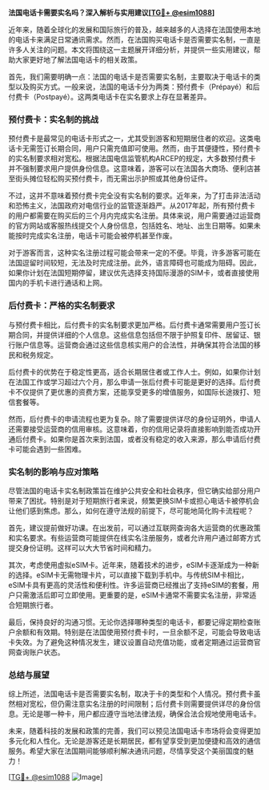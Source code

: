 **法国电话卡需要实名吗？深入解析与实用建议[[TG💪+ @esim1088](https://t.me/s/esim1088)]**

近年来，随着全球化的发展和国际旅行的普及，越来越多的人选择在法国使用本地的电话卡来满足日常通讯需求。然而，在法国购买电话卡是否需要实名制，一直是许多人关注的问题。本文将围绕这一主题展开详细分析，并提供一些实用建议，帮助大家更好地了解法国电话卡的相关政策。

首先，我们需要明确一点：法国的电话卡是否需要实名制，主要取决于电话卡的类型以及购买方式。一般来说，法国的电话卡分为两类：预付费卡（Prépayé）和后付费卡（Postpayé）。这两类电话卡在实名要求上存在显著差异。

### 预付费卡：实名制的挑战

预付费卡是最常见的电话卡形式之一，尤其受到游客和短期居住者的欢迎。这类电话卡无需签订长期合同，用户只需充值即可使用。然而，由于其便捷性，预付费卡的实名制要求相对宽松。根据法国电信监管机构ARCEP的规定，大多数预付费卡并不强制要求用户提供身份信息。这意味着，游客可以在法国各大商场、便利店甚至街头摊位轻松购买预付费卡，而无需出示护照或其他身份证件。

不过，这并不意味着预付费卡完全没有实名制的要求。近年来，为了打击非法活动和恐怖主义，法国政府对电信行业的监管逐渐趋严。从2017年起，所有预付费卡的用户都需要在购买后的三个月内完成实名注册。具体来说，用户需要通过运营商的官方网站或客服热线提交个人身份信息，包括姓名、地址、出生日期等。如果未能按时完成实名注册，电话卡可能会被停机甚至作废。

对于游客而言，这种实名注册过程可能会带来一定的不便。毕竟，许多游客可能在法国逗留时间较短，无法及时完成注册。此外，语言障碍也可能成为阻碍。因此，如果你计划在法国短期停留，建议优先选择支持国际漫游的SIM卡，或者直接使用国内的手机卡进行通话和上网。

### 后付费卡：严格的实名制要求

与预付费卡相比，后付费卡的实名制要求更加严格。后付费卡通常需要用户签订长期合同，并提供详细的个人信息。这些信息包括但不限于护照复印件、居留证、银行账户信息等。运营商会通过这些信息核实用户的合法性，并确保其符合法国的移民和税务规定。

后付费卡的优势在于稳定性更高，适合长期居住者或工作人士。例如，如果你计划在法国工作或学习超过六个月，那么申请一张后付费卡可能是更好的选择。后付费卡不仅提供了更优惠的资费方案，还能享受更多的增值服务，如国际长途拨打、短信套餐等。

然而，后付费卡的申请流程也更为复杂。除了需要提供详尽的身份证明外，申请人还需要接受运营商的信用审核。这意味着，你的信用记录将直接影响到能否成功开通后付费卡。如果你是首次来到法国，或者没有稳定的收入来源，那么申请后付费卡可能会遇到一些困难。

### 实名制的影响与应对策略

尽管法国的电话卡实名制政策旨在维护公共安全和社会秩序，但它确实给部分用户带来了困扰。特别是对于短期旅行者来说，频繁更换SIM卡或担心电话卡被停机会让他们感到焦虑。那么，如何在遵守法规的前提下，尽可能地简化购卡流程呢？

首先，建议提前做好功课。在出发前，可以通过互联网查询各大运营商的优惠政策和实名要求。有些运营商可能提供在线实名注册服务，或者允许用户通过邮寄方式提交身份证明。这样可以大大节省时间和精力。

其次，考虑使用虚拟eSIM卡。近年来，随着技术的进步，eSIM卡逐渐成为一种新的选择。eSIM卡无需物理卡片，可以直接下载到手机中。与传统SIM卡相比，eSIM卡具有更高的灵活性和便利性。许多运营商已经推出了支持eSIM的套餐，用户只需激活后即可立即使用。更重要的是，eSIM卡通常不需要实名注册，非常适合短期旅行者。

最后，保持良好的沟通习惯。无论你选择哪种类型的电话卡，都要记得定期检查账户余额和有效期。特别是在法国使用预付费卡时，一旦余额不足，可能会导致电话卡失效。为了避免这种情况发生，建议设置自动充值功能，或者定期通过运营商官网查询账户状态。

### 总结与展望

综上所述，法国电话卡是否需要实名制，取决于卡的类型和个人情况。预付费卡虽然相对宽松，但仍需注意实名注册的时间限制；后付费卡则需要提供详尽的身份信息。无论是哪一种卡，用户都应遵守当地法律法规，确保合法合规地使用电话卡。

未来，随着科技的发展和政策的完善，我们可以预见法国电话卡市场将会变得更加多元化和人性化。无论是游客还是长期居民，都有望享受到更加便捷和高效的通信服务。希望大家在法国期间能够顺利解决通讯问题，尽情享受这个美丽国度的魅力！

[[TG💪+ @esim1088](https://t.me/s/esim1088) ![Image](https://i.postimg.cc/4NQfJmqS/Snipaste-2025-05-13-00-14-12.png)]